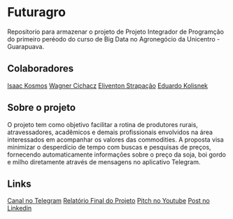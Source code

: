 # Futuragro
Repositorio para armazenar o projeto de Projeto Integrador de Programção do primeiro peréodo do curso de Big Data no Agronegócio da Unicentro - Guarapuava.

## Colaboradores
[Isaac Kosmos](github.com/isaackosmos)
[Wagner Cichacz](https://github.com/wagnercichcaz96)
[Eliventon Strapação](https://github.com/strapacao)
[Eduardo Kolisnek](github.com/kolisnek)

## Sobre o projeto
O projeto tem como objetivo facilitar a rotina de produtores rurais, atravessadores, acadêmicos e demais profissionais envolvidos na área interessados em acompanhar os valores das commodities. A proposta visa minimizar o desperdício de tempo com buscas e pesquisas de preços, fornecendo automaticamente informações sobre o preço da soja, boi gordo e milho diretamente através de mensagens no aplicativo Telegram.

## Links
[Canal no Telegram](https://t.me/+Yn2zil3aAMhjMWI5)
[Relatório Final do Projeto](https://docs.google.com/document/d/1QhoTYb8nSX-bcqLpl_w_eE3PWwpAzpWx/edit?usp=sharing&ouid=105954555406238798627&rtpof=true&sd=true)
[Pitch no Youtube](https://youtu.be/P8tfv_siGuQ)
[Post no Linkedin]()
